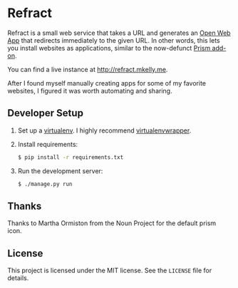 # Refract

Refract is a small web service that takes a URL and generates an [Open Web App](https://developer.mozilla.org/en-US/Apps) that redirects immediately to the given URL. In other words, this lets you install websites as applications, similar to the now-defunct [Prism add-on](http://en.wikipedia.org/wiki/Mozilla_Prism).

You can find a live instance at http://refract.mkelly.me.

After I found myself manually creating apps for some of my favorite websites, I figured it was worth automating and sharing.

## Developer Setup

1. Set up a [virtualenv](https://virtualenv.pypa.io/en/latest/). I highly recommend [virtualenvwrapper](http://virtualenvwrapper.readthedocs.org/en/latest/).

2. Install requirements:

   ```sh
   $ pip install -r requirements.txt
   ```

3. Run the development server:

   ```sh
   $ ./manage.py run
   ```

## Thanks

Thanks to Martha Ormiston from the Noun Project for the default prism icon.

## License

This project is licensed under the MIT license. See the `LICENSE` file for details.
